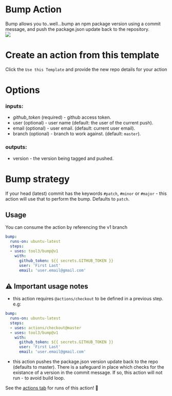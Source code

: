 # Bump Action 

Bump allows you to..well...bump an npm package version using a commit message, and push the package.json update back to the repository.   
[![](https://github.com/tool3/bump/workflows/bump/badge.svg)](https://github.com/tool3/bump/actions)

# Create an action from this template
Click the `Use this Template` and provide the new repo details for your action


# Options
### inputs: 
- *github_token* (required) - github access token.
- user (optional) - user name (default: the user of the current push).
- email (optional) - user email. (default: current user email).
- branch (optional) - branch to work against. (default: `master`).

### outputs:
- version - the version being tagged and pushed.

# Bump strategy
If your head (latest) commit has the keywords `#patch`, `#minor` or `#major` - this action will use that to perform the bump.
Defaults to `patch`.

## Usage
You can consume the action by referencing the v1 branch

```yaml
bump:
  runs-on: ubuntu-latest
  steps:
  - uses: tool3/bump@v1
    with:
      github_token: ${{ secrets.GITHUB_TOKEN }}
      user: 'First Last'
      email: 'user.email@gmail.com'
```
## :warning: Important usage notes
- this action requires `@actions/checkout` to be defined in a previous step. e.g:   
```yaml
bump:
  runs-on: ubuntu-latest
  steps:
  - uses: actions/checkout@master
  - uses: tool3/bump@v1
    with:
      github_token: ${{ secrets.GITHUB_TOKEN }}
      user: 'First Last'
      email: 'user.email@gmail.com'
```
- this action pushes the package.json version update back to the repo (defaults to master). There is a safeguard in place which checks for the existance of a version in the commit message. If so, this action will not run - to avoid build loop.


See the [actions tab](https://github.com/tool3/bump/actions) for runs of this action! :rocket:
